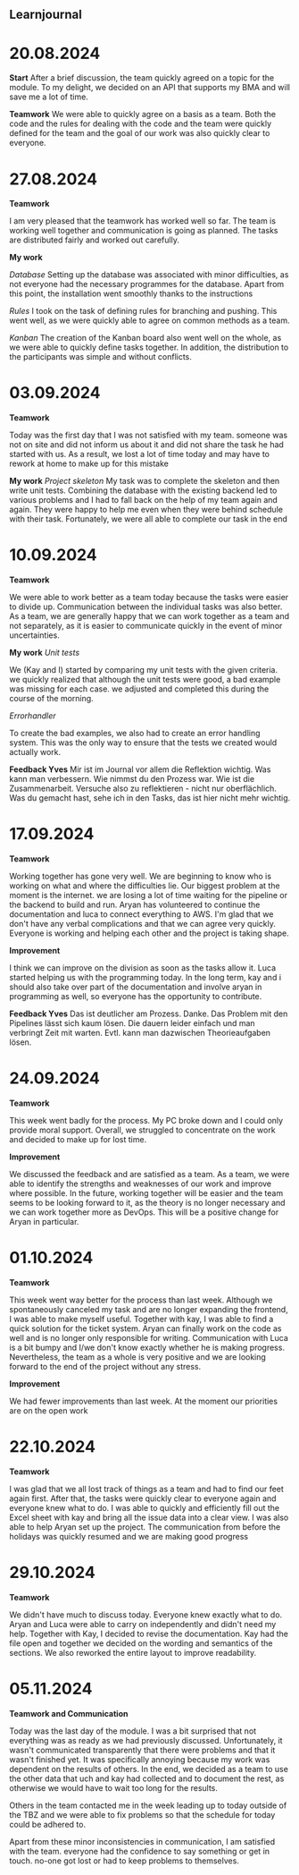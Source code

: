 ## Learnjournal

# 20.08.2024

**Start**
After a brief discussion, the team quickly agreed on a topic for the module. To my delight, we decided on an API that supports my BMA and will save me a lot of time. 

**Teamwork**
We were able to quickly agree on a basis as a team. Both the code and the rules for dealing with the code and the team were quickly defined for the team and the goal of our work was also quickly clear to everyone.


# 27.08.2024

**Teamwork**

I am very pleased that the teamwork has worked well so far. The team is working well together and communication is going as planned. The tasks are distributed fairly and worked out carefully. 

**My work**

*Database*
Setting up the database was associated with minor difficulties, as not everyone had the necessary programmes for the database. Apart from this point, the installation went smoothly thanks to the instructions

*Rules*
I took on the task of defining rules for branching and pushing. This went well, as we were quickly able to agree on common methods as a team.

*Kanban*
The creation of the Kanban board also went well on the whole, as we were able to quickly define tasks together. In addition, the distribution to the participants was simple and without conflicts.

# 03.09.2024

**Teamwork**

Today was the first day that I was not satisfied with my team. someone was not on site and did not inform us about it and did not share the task he had started with us. As a result, we lost a lot of time today and may have to rework at home to make up for this mistake

**My work**
*Project skeleton*
My task was to complete the skeleton and then write unit tests. 
Combining the database with the existing backend led to various problems and I had to fall back on the help of my team again and again. They were happy to help me even when they were behind schedule with their task. 
Fortunately, we were all able to complete our task in the end 

# 10.09.2024

**Teamwork**

We were able to work better as a team today because the tasks were easier to divide up. 
Communication between the individual tasks was also better. 
As a team, we are generally happy that we can work together as a team and not separately, as it is easier to communicate quickly in the event of minor uncertainties.


**My work**
*Unit tests*

We (Kay and I) started by comparing my unit tests with the given criteria. we quickly realized that although the unit tests were good, a bad example was missing for each case. we adjusted and completed this during the course of the morning. 

*Errorhandler*

To create the bad examples, we also had to create an error handling system. 
This was the only way to ensure that the tests we created would actually work. 

**Feedback Yves**
Mir ist im Journal vor allem die Reflektion wichtig. Was kann man verbessern. Wie nimmst du den Prozess war. Wie ist die Zusammenarbeit. Versuche also zu reflektieren - nicht nur oberflächlich.
Was du gemacht hast, sehe ich in den Tasks, das ist hier nicht mehr wichtig. 

# 17.09.2024

**Teamwork**

Working together has gone very well. 
We are beginning to know who is working on what and where the difficulties lie. 
Our biggest problem at the moment is the internet. we are losing a lot of time waiting for the pipeline or the backend to build and run. 
Aryan has volunteered to continue the documentation and luca to connect everything to AWS. 
I'm glad that we don't have any verbal complications and that we can agree very quickly. 
Everyone is working and helping each other and the project is taking shape.

**Improvement**

I think we can improve on the division as soon as the tasks allow it. 
Luca started helping us with the programming today. 
In the long term, kay and i should also take over part of the documentation and involve aryan in programming as well,
so everyone has the opportunity to contribute.

**Feedback Yves**
Das ist deutlicher am Prozess. Danke. Das Problem mit den Pipelines lässt sich kaum lösen. Die dauern leider einfach und man verbringt Zeit mit warten. Evtl. kann man dazwischen Theorieaufgaben lösen. 

# 24.09.2024

**Teamwork**

This week went badly for the process. 
My PC broke down and I could only provide moral support. 
Overall, we struggled to concentrate on the work and decided to make up for lost time. 

**Improvement**

We discussed the feedback and are satisfied as a team. 
As a team, we were able to identify the strengths and weaknesses of our work and improve where possible. 
In the future, working together will be easier and the team seems to be looking forward to it, as the theory is no longer necessary and we can work together more as DevOps. 
This will be a positive change for Aryan in particular. 

# 01.10.2024

**Teamwork**

This week went way better for the process than last week. 
Although we spontaneously canceled my task and are no longer expanding the frontend, I was able to make myself useful. 
Together with kay, I was able to find a quick solution for the ticket system. Aryan can finally work on the code as well and is no longer only responsible for writing. 
Communication with Luca is a bit bumpy and I/we don't know exactly whether he is making progress. 
Nevertheless, the team as a whole is very positive and we are looking forward to the end of the project without any stress.

**Improvement**

We had fewer improvements than last week. 
At the moment our priorities are on the open work

# 22.10.2024

**Teamwork**

I was glad that we all lost track of things as a team and had to find our feet again first. 
After that, the tasks were quickly clear to everyone again and everyone knew what to do. 
I was able to quickly and efficiently fill out the Excel sheet with kay and bring all the issue data into a clear view. 
I was also able to help Aryan set up the project. 
The communication from before the holidays was quickly resumed and we are making good progress 

# 29.10.2024

**Teamwork**

We didn't have much to discuss today.
Everyone knew exactly what to do. 
Aryan and Luca were able to carry on independently and didn't need my help. 
Together with Kay, I decided to revise the documentation. 
Kay had the file open and together we decided on the wording and semantics of the sections. We also reworked the entire layout to improve readability.

# 05.11.2024

**Teamwork and Communication**

Today was the last day of the module. 
I was a bit surprised that not everything was as ready as we had previously discussed. 
Unfortunately, it wasn't communicated transparently that there were problems and that it wasn't finished yet. 
It was specifically annoying because my work was dependent on the results of others. 
In the end, we decided as a team to use the other data that uch and kay had collected and to document the rest, as otherwise we would have to wait too long for the results. 

Others in the team contacted me in the week leading up to today outside of the TBZ and we were able to fix problems so that the schedule for today could be adhered to. 

Apart from these minor inconsistencies in communication, I am satisfied with the team. everyone had the confidence to say something or get in touch. no-one got lost or had to keep problems to themselves.



